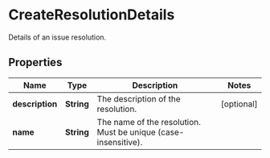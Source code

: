 

# CreateResolutionDetails

Details of an issue resolution.

## Properties

| Name | Type | Description | Notes |
|------------ | ------------- | ------------- | -------------|
|**description** | **String** | The description of the resolution. |  [optional] |
|**name** | **String** | The name of the resolution. Must be unique (case-insensitive). |  |



